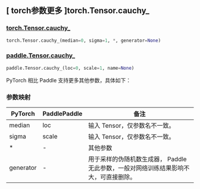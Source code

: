 ## [ torch参数更多 ]torch.Tensor.cauchy_

### [torch.Tensor.cauchy_](https://pytorch.org/docs/stable/generated/torch.Tensor.cauchy_.html)

```python
torch.Tensor.cauchy_(median=0, sigma=1, *, generator=None)
```

### [paddle.Tensor.cauchy_](https://www.paddlepaddle.org.cn/documentation/docs/zh/develop/api/paddle/Tensor_cn.html)

```python
paddle.Tensor.cauchy_(loc=0, scale=1, name=None)
```

PyTorch 相比 Paddle 支持更多其他参数，具体如下：

### 参数映射

| PyTorch   | PaddlePaddle | 备注                                                                                 |
| --------- | ------------ | ------------------------------------------------------------------------------------ |
| median    | loc          | 输入 Tensor，仅参数名不一致。                                                        |
| sigma     | scale        | 输入 Tensor，仅参数名不一致。                                                        |
| *         | -            | 其他参数                                                                             |
| generator | -            | 用于采样的伪随机数生成器， Paddle 无此参数，一般对网络训练结果影响不大，可直接删除。 |
